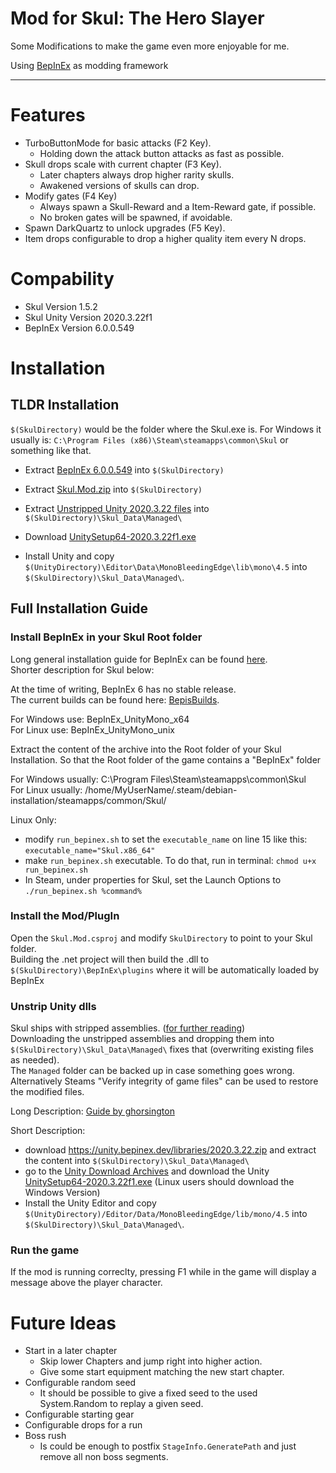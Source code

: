 # Mod for Skul: The Hero Slayer

Some Modifications to make the game even more enjoyable for me.

Using [BepInEx](https://github.com/BepInEx/BepInEx) as modding framework

---

Features
===

- TurboButtonMode for basic attacks (F2 Key).
   - Holding down the attack button attacks as fast as possible.
- Skull drops scale with current chapter (F3 Key).
   - Later chapters always drop higher rarity skulls.
   - Awakened versions of skulls can drop.
- Modify gates (F4 Key)
   - Always spawn a Skull-Reward and a Item-Reward gate, if possible.
   - No broken gates will be spawned, if avoidable.
- Spawn DarkQuartz to unlock upgrades (F5 Key).
- Item drops configurable to drop a higher quality item every N drops.

Compability
===
- Skul Version 1.5.2
- Skul Unity Version 2020.3.22f1
- BepInEx Version 6.0.0.549

Installation
===


## TLDR Installation

`$(SkulDirectory)` would be the folder where the Skul.exe is. 
For Windows it usually is: `C:\Program Files (x86)\Steam\steamapps\common\Skul` or something like that.

* Extract [BepInEx 6.0.0.549](https://builds.bepinex.dev/projects/bepinex_be/549/BepInEx_UnityMono_x64_f2c0e0f_6.0.0-be.549.zip) into `$(SkulDirectory)`

* Extract [Skul.Mod.zip](https://github.com/Tobi-Mob/Skul.Mod/releases) into `$(SkulDirectory)`

* Extract [Unstripped Unity 2020.3.22 files](https://unity.bepinex.dev/libraries/2020.3.22.zip) into `$(SkulDirectory)\Skul_Data\Managed\`

* Download [UnitySetup64-2020.3.22f1.exe](https://download.unity3d.com/download_unity/e1a7f79fd887/Windows64EditorInstaller/UnitySetup64-2020.3.22f1.exe)

* Install Unity and copy `$(UnityDirectory)\Editor\Data\MonoBleedingEdge\lib\mono\4.5` into `$(SkulDirectory)\Skul_Data\Managed\`.

## Full Installation Guide

### Install BepInEx in your Skul Root folder
Long general installation guide for BepInEx can be found [here](https://docs.bepinex.dev/master/articles/user_guide/installation/index.html).  
Shorter description for Skul below:

At the time of writing, BepInEx 6 has no stable release.  
The current builds can be found here: [BepisBuilds](https://builds.bepis.io/projects/bepinex_be).  

For Windows use: BepInEx_UnityMono_x64  
For Linux use: BepInEx_UnityMono_unix  

Extract the content of the archive into the Root folder of your Skul Installation. So that the Root folder of the game contains a "BepInEx" folder

For Windows usually: C:\Program Files\Steam\steamapps\common\Skul\
For Linux usually: /home/MyUserName/.steam/debian-installation/steamapps/common/Skul/

Linux Only:  
- modify `run_bepinex.sh` to set the `executable_name` on line 15 like this:  `executable_name="Skul.x86_64"`
- make `run_bepinex.sh` executable. To do that, run in terminal: `chmod u+x run_bepinex.sh`
- In Steam, under properties for Skul, set the Launch Options to `./run_bepinex.sh %command%`

### Install the Mod/PlugIn

Open the `Skul.Mod.csproj` and modify `SkulDirectory` to point to your Skul folder.  
Building the .net project will then build the .dll to `$(SkulDirectory)\BepInEx\plugins` where it will be automatically loaded by BepInEx

### Unstrip Unity dlls
Skul ships with stripped assemblies. ([for further reading](https://github.com/NeighTools/UnityDoorstop/issues/10#issuecomment-776921796))  
Downloading the unstripped assemblies and dropping them into `$(SkulDirectory)\Skul_Data\Managed\` fixes that (overwriting existing files as needed).  
The `Managed` folder can be backed up in case something goes wrong. Alternatively Steams "Verify integrity of game files" can be used to restore the modified files.

Long Description: [Guide by ghorsington](https://hackmd.io/@ghorsington/rJuLdZTzK)

Short Description:
- download https://unity.bepinex.dev/libraries/2020.3.22.zip and extract the content into `$(SkulDirectory)\Skul_Data\Managed\`
- go to the [Unity Download Archives](https://unity3d.com/get-unity/download/archive) and download the Unity [UnitySetup64-2020.3.22f1.exe](https://download.unity3d.com/download_unity/e1a7f79fd887/Windows64EditorInstaller/UnitySetup64-2020.3.22f1.exe) (Linux users should download the Windows Version)
- Install the Unity Editor and copy `$(UnityDirectory)/Editor/Data/MonoBleedingEdge/lib/mono/4.5` into `$(SkulDirectory)\Skul_Data\Managed\`.

### Run the game

If the mod is running correclty, pressing F1 while in the game will display a message above the player character.

Future Ideas
===

- Start in a later chapter
   - Skip lower Chapters and jump right into higher action.
   - Give some start equipment matching the new start chapter.
- Configurable random seed
   - It should be possible to give a fixed seed to the used System.Random to replay a given seed.
- Configurable starting gear
- Configurable drops for a run
- Boss rush
   - Is could be enough to postfix `StageInfo.GeneratePath` and just remove all non boss segments.   
